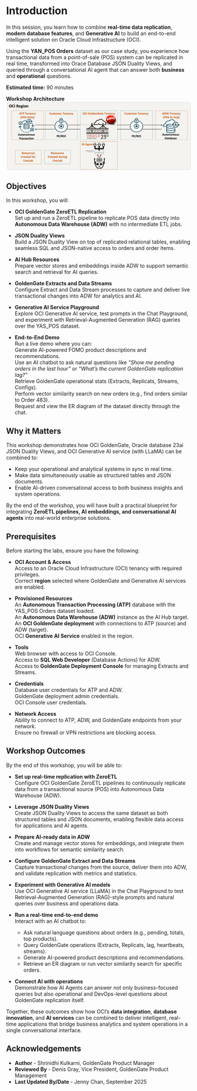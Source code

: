 # Introduction

In this session, you learn how to combine **real-time data replication**, **modern database features**, and **Generative AI** to build an end-to-end intelligent solution on Oracle Cloud Infrastructure (OCI).

Using the **YAN_POS Orders** dataset as our case study, you experience how transactional data from a point-of-sale (POS) system can be replicated in real time, transformed into Orace Database JSON Duality Views, and queried through a conversational AI agent that can answer both **business** and **operational** questions.

**Estimated time:** 90 minutes

**Workshop Architecture**
    ![Architecture](./images/architecture.png " ")

## Objectives

In this workshop, you will:

- **OCI GoldenGate ZeroETL Replication**  
  Set up and run a ZeroETL pipeline to replicate POS data directly into **Autonomous Data Warehouse (ADW)** with no intermediate ETL jobs.  

- **JSON Duality Views**  
  Build a JSON Duality View on top of replicated relational tables, enabling seamless SQL and JSON-native access to orders and order items.  

- **AI Hub Resources**  
  Prepare vector stores and embeddings inside ADW to support semantic search and retrieval for AI queries.  

- **GoldenGate Extracts and Data Streams**  
  Configure Extract and Data Stream processes to capture and deliver live transactional changes into ADW for analytics and AI.  

- **Generative AI Service Playground**  
  Explore OCI Generative AI service, test prompts in the Chat Playground, and experiment with Retrieval-Augmented Generation (RAG) queries over the YAS_POS dataset.  

- **End-to-End Demo**  
  Run a live demo where you can:  
  Generate AI-powered FOMO product descriptions and recommendations.  
  Use an AI chatbot to ask natural questions like *“Show me pending orders in the last hour”* or *“What’s the current GoldenGate replication lag?”*  
  Retrieve GoldenGate operational stats (Extracts, Replicats, Streams, Configs).  
  Perform vector similarity search on new orders (e.g., find orders similar to Order 483).  
  Request and view the ER diagram of the dataset directly through the chat.  

## Why it Matters

This workshop demonstrates how OCI GoldenGate, Oracle database 23ai JSON Duality Views, and OCI Generative AI service (with LLaMA) can be combined to:
- Keep your operational and analytical systems in sync in real time.
- Make data simultaneously usable as structured tables and JSON documents.
- Enable AI-driven conversational access to both business insights and system operations.

By the end of the workshop, you will have built a practical blueprint for integrating **ZeroETL pipelines, AI embeddings, and conversational AI agents** into real-world enterprise solutions.  

## Prerequisites

Before starting the labs, ensure you have the following:

- **OCI Account & Access**  
  Access to an Oracle Cloud Infrastructure (OCI) tenancy with required privileges.  
  Correct **region** selected where GoldenGate and Generative AI services are enabled.  

- **Provisioned Resources**  
  An **Autonomous Transaction Processing (ATP)** database with the YAS_POS Orders dataset loaded.  
  An **Autonomous Data Warehouse (ADW)** instance as the AI Hub target.  
  An **OCI GoldenGate deployment** with connections to ATP (source) and ADW (target).  
  OCI **Generative AI Service** enabled in the region.  

- **Tools**  
  Web browser with access to OCI Console.  
  Access to **SQL Web Developer** (Database Actions) for ADW.  
  Access to **GoldenGate Deployment Console** for managing Extracts and Streams.  

- **Credentials**  
  Database user credentials for ATP and ADW.  
  GoldenGate deployment admin credentials.  
  OCI Console user credentials.  

- **Network Access**  
  Ability to connect to ATP, ADW, and GoldenGate endpoints from your network.  
  Ensure no firewall or VPN restrictions are blocking access.  


## Workshop Outcomes

By the end of this workshop, you will be able to:

- **Set up real-time replication with ZeroETL**  
  Configure OCI GoldenGate ZeroETL pipelines to continuously replicate data from a transactional source (POS) into Autonomous Data Warehouse (ADW).  

- **Leverage JSON Duality Views**  
  Create JSON Duality Views to access the same dataset as both structured tables and JSON documents, enabling flexible data access for applications and AI agents.  

- **Prepare AI-ready data in ADW**  
  Create and manage vector stores for embeddings, and integrate them into workflows for semantic similarity search.  

- **Configure GoldenGate Extract and Data Streams**  
  Capture transactional changes from the source, deliver them into ADW, and validate replication with metrics and statistics.  

- **Experiment with Generative AI models**  
  Use OCI Generative AI service (LLaMA) in the Chat Playground to test Retrieval-Augmented Generation (RAG)-style prompts and natural queries over business and operations data.  

- **Run a real-time end-to-end demo**  
  Interact with an AI chatbot to:  
    - Ask natural language questions about orders (e.g., pending, totals, top products).  
    - Query GoldenGate operations (Extracts, Replicats, lag, heartbeats, streams).  
    - Generate AI-powered product descriptions and recommendations.  
    - Retrieve an ER diagram or run vector similarity search for specific orders.  

- **Connect AI with operations**  
  Demonstrate how AI Agents can answer not only business-focused queries but also operational and DevOps-level questions about GoldenGate replication itself.  


Together, these outcomes show how OCI’s **data integration**, **database innovation**, and **AI services** can be combined to deliver intelligent, real-time applications that bridge business analytics and system operations in a single conversational interface.


## Acknowledgements
* **Author** - Shrinidhi Kulkarni, GoldenGate Product Manager
* **Reviewed By**  - Denis Gray,  Vice President, GoldenGate Product Management
* **Last Updated By/Date** - Jenny Chan, September 2025